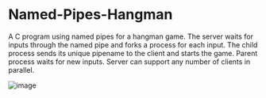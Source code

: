 # Named-Pipes-Hangman

A C program using named pipes for a hangman game. The server waits for inputs through the named pipe and forks a process for each input. The child process sends its unique pipename to the client and starts the game. Parent process waits for new inputs. Server can support any number of clients in parallel. 

![image](https://user-images.githubusercontent.com/32169836/134988480-bfd3107d-4fae-4a6b-b7e2-83b818de7e81.png)
